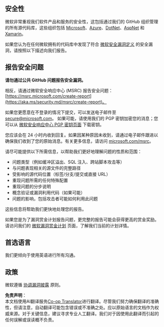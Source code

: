 <!--
CO_OP_TRANSLATOR_METADATA:
{
  "original_hash": "cc205495d4eace1fabcdee963024069f",
  "translation_date": "2025-04-03T06:13:39+00:00",
  "source_file": "SECURITY.md",
  "language_code": "zh"
}
-->
## 安全性

微软非常重视我们软件产品和服务的安全性，这包括通过我们的 GitHub 组织管理的所有源代码库，这些组织包括 [Microsoft](https://github.com/Microsoft)、[Azure](https://github.com/Azure)、[DotNet](https://github.com/dotnet)、[AspNet](https://github.com/aspnet) 和 [Xamarin](https://github.com/xamarin)。

如果您认为在任何微软拥有的代码库中发现了符合 [微软安全漏洞定义](https://aka.ms/security.md/definition) 的安全漏洞，请按照以下描述向我们报告。

## 报告安全问题

**请勿通过公共 GitHub 问题报告安全漏洞。**

相反，请通过微软安全响应中心 (MSRC) 报告安全问题：[https://msrc.microsoft.com/create-report](https://aka.ms/security.md/msrc/create-report)。

如果您更愿意在不登录的情况下提交，可以发送电子邮件至 [secure@microsoft.com](mailto:secure@microsoft.com)。 如果可能，请使用我们的 PGP 密钥加密您的消息；您可以从 [微软安全响应中心 PGP 密钥页面](https://aka.ms/security.md/msrc/pgp) 下载密钥。

您应该会在 24 小时内收到回复。如果因某种原因未收到，请通过电子邮件跟进以确保我们收到了您的原始消息。有关更多信息，请访问 [microsoft.com/msrc](https://www.microsoft.com/msrc)。

请尽可能提供以下所需信息，以帮助我们更好地理解问题的性质和范围：

  * 问题类型（例如缓冲区溢出、SQL 注入、跨站脚本攻击等）
  * 与问题表现相关的源文件的完整路径
  * 受影响的源代码位置（标签/分支/提交或直接 URL）
  * 重现问题所需的任何特殊配置
  * 重现问题的分步说明
  * 概念验证或漏洞利用代码（如果可能）
  * 问题的影响，包括攻击者可能如何利用此问题

这些信息将帮助我们更快地处理您的报告。

如果您是为了漏洞赏金计划报告问题，更完整的报告可能会获得更高的赏金奖励。请访问我们的 [微软漏洞赏金计划](https://aka.ms/security.md/msrc/bounty) 页面，了解我们当前的计划详情。

## 首选语言

我们更倾向于使用英语进行所有沟通。

## 政策

微软遵循 [协调漏洞披露](https://aka.ms/security.md/cvd) 原则。

**免责声明**：  
本文档使用AI翻译服务[Co-op Translator](https://github.com/Azure/co-op-translator)进行翻译。尽管我们努力确保翻译的准确性，但请注意，自动翻译可能包含错误或不准确之处。应以原始语言的文档作为权威来源。对于关键信息，建议寻求专业人工翻译。我们对于因使用此翻译而引起的任何误解或误读概不负责。